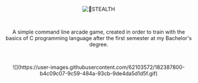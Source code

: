 <p align="center">
  <img alt="🥷STEALTH" src="https://user-images.githubusercontent.com/62103572/182382297-8301658b-0eb1-4ff6-ba1f-4389a33f23e2.png">
</p>
<br/>
<p align="center">
    A simple command line arcade game, created in order to train with the basics of C programming language after the first semester at my Bachelor's degree.
</p>
<br/>

<p align="center">
  ![](https://user-images.githubusercontent.com/62103572/182387800-b4c09c07-9c59-484a-93cb-9de4da5d1d5f.gif)
</p>


